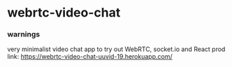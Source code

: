 # webrtc-video-chat
### warnings
very minimalist video chat app to try out WebRTC, socket.io and React
prod link: https://webrtc-video-chat-uuvid-19.herokuapp.com/
